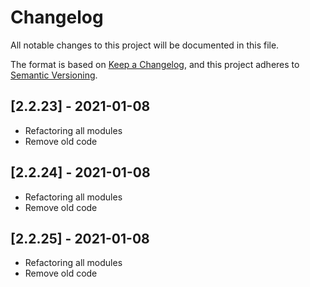 # Changelog
All notable changes to this project will be documented in this file.

The format is based on [Keep a Changelog](https://keepachangelog.com/en/1.0.0/),
and this project adheres to [Semantic Versioning](https://semver.org/spec/v2.0.0.html).

## [2.2.23] - 2021-01-08
- Refactoring all modules
- Remove old code


## [2.2.24] - 2021-01-08
- Refactoring all modules
- Remove old code

## [2.2.25] - 2021-01-08
- Refactoring all modules
- Remove old code